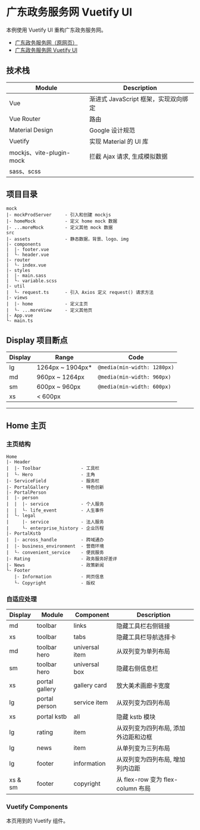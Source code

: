 # 广东政务服务网 Vuetify UI

本例使用 Vuetify UI 重构广东政务服务网。

- [广东政务服务网（原网页）](https://www.gdzwfw.gov.cn/)
- [广东政务服务网 Vuetify UI](/)

## 技术栈

| Module                  | Description |
| ----------------------- | ----------- |
| Vue                     | 渐进式 JavaScript 框架，实现双向绑定 |
| Vue Router              | 路由 |
| Material Design         | Google 设计规范 |
| Vuetify                 | 实现 Material 的 UI 库 |
| mockjs、vite-plugin-mock | 拦截 Ajax 请求, 生成模拟数据 |
| sass、scss               | |

## 项目目录

```
mock
|- mockProdServer     - 引入和创建 mockjs
|- homeMock           - 定义 home mock 数据
|- ...moreMock        - 定义其他 mock 数据
src  
|- assets             - 静态数据，背景、logo、img
|- components
|  |- footer.vue
|  └- header.vue
|- router
|  └- index.vue
|- styles
|  |- main.sass
|  └- variable.scss
|- util
|  └- request.ts      - 引入 Axios 定义 request() 请求方法
|- views
|  |- home            - 定义主页
|  └- ...moreView     - 定义其他页
|- App.vue
└- main.ts
```

## Display 项目断点

| Display | Range            | Code  |
| ------- | ---------------- | ----- |
| lg      | 1264px ~ 1904px* | `@media(min-width: 1280px)` |
| md      | 960px ~ 1264px   | `@media(min-width: 960px)` |
| sm      | 600px ~ 960px    | `@media(min-width: 600px)` |
| xs      | < 600px          | |

-------------------------------------------------------------------------------------------------------

## Home 主页

### 主页结构

```
Home
|- Header
|  |- Toolbar               - 工具栏
|  └- Hero                  - 主角
|- ServiceField             - 服务栏
|- PortalGallery            - 特色创新
|- PortalPerson
|  |- person
|  |  |- service            - 个人服务
|  |  └- life_event         - 人生事件
|  └- legal
|     |- service            - 法人服务
|     └- enterprise_history - 企业历程
|- PortalKstb
|  |- across_handle         - 跨域通办
|  |- business_environment  - 营商环境
|  └- convenient_service    - 便民服务
|- Rating                   - 政务服务好差评
|- News                     - 政策新闻
└- Footer
   |- Information           - 网页信息
   └- Copyright             - 版权
```

### 自适应处理

| Display | Module         | Component      | Description |
| ------- | -------------- | -------------- | ----------- |
| md      | toolbar        | links          | 隐藏工具栏右侧链接 |
| xs      | toolbar        | tabs           | 隐藏工具栏导航选择卡 |
| md      | toolbar hero   | universal item | 从双列变为单列布局 |
| sm      | toolbar hero   | universal box  | 隐藏右侧信息栏 |
| xs      | portal gallery | gallery card   | 放大美术画廊卡宽度 |
| lg      | portal person  | service item   | 从双列变为四列布局 |
| xs      | portal kstb    | all            | 隐藏 kstb 模块 |
| lg      | rating         | item           | 从双列变为四列布局, 添加外边距和边框 |
| lg      | news           | item           | 从单列变为三列布局  |
| lg      | footer         | information    | 从双列变为四列布局, 增加列内边距 |
| xs & sm | footer         | copyright      | 从 flex-row 变为 flex-column 布局 |

### Vuetify Components

本页用到的 Vuetify 组件。